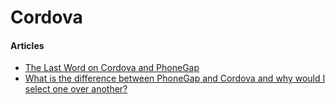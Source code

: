 # Cordova

#### Articles
* [The Last Word on Cordova and PhoneGap](http://blog.ionic.io/what-is-cordova-phonegap/)
* [What is the difference between PhoneGap and Cordova and why would I select one over another?](https://www.quora.com/What-is-the-difference-between-PhoneGap-and-Cordova-and-why-would-I-select-one-over-another)

